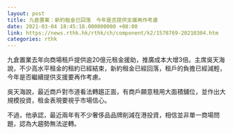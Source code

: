 ```yaml
---
layout: post
title: 九倉置業：新約租金已回落　今年是否提供支援再作考慮
date: 2021-03-04 18:45:18.000000000 +08:00
link: https://news.rthk.hk/rthk/ch/component/k2/1578769-20210304.htm
categories: rthk
---
```


九倉置業去年向商場租戶提供逾20億元租金援助，推廣成本大增3倍。主席吳天海說，不少高水平租金的租約已經結束，新約租金已經回落，租戶的負擔已經減輕，今年是否繼續提供支援要再作考慮。

吳天海說，最近商戶對市道看法轉趨正面，有商戶願意租用大面積舖位，並作出大規模投資，租金表現要視乎市場信心。

不過，他承認，最近兩年有不少奢侈品品牌削減在港投資，相信並非單一商場問題，認為大趨勢無法逆轉。
